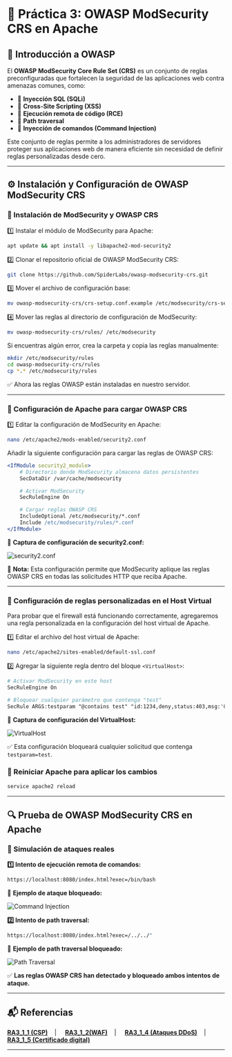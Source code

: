 # 🐝 Práctica 3: OWASP ModSecurity CRS en Apache

## 📌 Introducción a OWASP

El **OWASP ModSecurity Core Rule Set (CRS)** es un conjunto de reglas preconfiguradas que fortalecen la seguridad de las aplicaciones web contra amenazas comunes, como:

- 🚫 **Inyección SQL (SQLi)**
- 🚫 **Cross-Site Scripting (XSS)**
- 🚫 **Ejecución remota de código (RCE)**
- 🚫 **Path traversal**
- 🚫 **Inyección de comandos (Command Injection)**

Este conjunto de reglas permite a los administradores de servidores proteger sus aplicaciones web de manera eficiente sin necesidad de definir reglas personalizadas desde cero.

---

## ⚙️ **Instalación y Configuración de OWASP ModSecurity CRS**

### 🔹 Instalación de ModSecurity y OWASP CRS

1️⃣ Instalar el módulo de ModSecurity para Apache:
```bash
apt update && apt install -y libapache2-mod-security2
```

2️⃣ Clonar el repositorio oficial de OWASP ModSecurity CRS:
```bash
git clone https://github.com/SpiderLabs/owasp-modsecurity-crs.git
```

3️⃣ Mover el archivo de configuración base:
```bash
mv owasp-modsecurity-crs/crs-setup.conf.example /etc/modsecurity/crs-setup.conf
```

4️⃣ Mover las reglas al directorio de configuración de ModSecurity:
```bash
mv owasp-modsecurity-crs/rules/ /etc/modsecurity
```
Si encuentras algún error, crea la carpeta y copia las reglas manualmente:
```bash
mkdir /etc/modsecurity/rules
cd owasp-modsecurity-crs/rules
cp *.* /etc/modsecurity/rules
```

✅ Ahora las reglas OWASP están instaladas en nuestro servidor.

---

### 🔹 Configuración de Apache para cargar OWASP CRS

1️⃣ Editar la configuración de ModSecurity en Apache:
```bash
nano /etc/apache2/mods-enabled/security2.conf
```
Añadir la siguiente configuración para cargar las reglas de OWASP CRS:
```apache
<IfModule security2_module>
    # Directorio donde ModSecurity almacena datos persistentes
    SecDataDir /var/cache/modsecurity

    # Activar ModSecurity
    SecRuleEngine On

    # Cargar reglas OWASP CRS
    IncludeOptional /etc/modsecurity/*.conf
    Include /etc/modsecurity/rules/*.conf
</IfModule>
```

📸 **Captura de configuración de security2.conf:**


![security2.conf](https://github.com/XaviGimReu/PPS-10836126/blob/main/template-main/RA3/RA3_1/assets/OWASP/1.png)

📌 **Nota:** Esta configuración permite que ModSecurity aplique las reglas OWASP CRS en todas las solicitudes HTTP que reciba Apache.

---

### 🔹 Configuración de reglas personalizadas en el Host Virtual
Para probar que el firewall está funcionando correctamente, agregaremos una regla personalizada en la configuración del host virtual de Apache.

1️⃣ Editar el archivo del host virtual de Apache:
```bash
nano /etc/apache2/sites-enabled/default-ssl.conf
```

2️⃣ Agregar la siguiente regla dentro del bloque `<VirtualHost>`:
```apache
# Activar ModSecurity en este host
SecRuleEngine On

# Bloquear cualquier parámetro que contenga "test"
SecRule ARGS:testparam "@contains test" "id:1234,deny,status:403,msg:'Cazado por Ciberseguridad'"
```

📸 **Captura de configuración del VirtualHost:**


![VirtualHost](https://github.com/XaviGimReu/PPS-10836126/blob/main/template-main/RA3/RA3_1/assets/OWASP/2.png)

✅ Esta configuración bloqueará cualquier solicitud que contenga `testparam=test`.


### 🔄 Reiniciar Apache para aplicar los cambios
```bash
service apache2 reload
```

---

## 🔍 **Prueba de OWASP ModSecurity CRS en Apache**

### 🔹 Simulación de ataques reales

**1️⃣ Intento de ejecución remota de comandos:**
```bash
https://localhost:8080/index.html?exec=/bin/bash
```
📸 **Ejemplo de ataque bloqueado:**


![Command Injection](https://github.com/XaviGimReu/PPS-10836126/blob/main/template-main/RA3/RA3_1/assets/OWASP/3.png)

**2️⃣ Intento de path traversal:**
```bash
https://localhost:8080/index.html?exec=/../../"
```
📸 **Ejemplo de path traversal bloqueado:**


![Path Traversal](https://github.com/XaviGimReu/PPS-10836126/blob/main/template-main/RA3/RA3_1/assets/OWASP/4.png)

✅ **Las reglas OWASP CRS han detectado y bloqueado ambos intentos de ataque.**

---

## 📬 Referencias
**[RA3_1_1 (CSP)](https://github.com/XaviGimReu/PPS-10836126/tree/main/template-main/RA3/RA3_1/RA3_1_1)**&nbsp;&nbsp;&nbsp; | &nbsp;&nbsp;&nbsp;
**[RA3_1_2(WAF)](https://github.com/XaviGimReu/PPS-10836126/tree/main/template-main/RA3/RA3_1/RA3_1_2)**&nbsp;&nbsp;&nbsp; | &nbsp;&nbsp;&nbsp;
**[RA3_1_4 (Ataques DDoS)](https://github.com/XaviGimReu/PPS-10836126/tree/main/template-main/RA3/RA3_1/RA3_1_4)**&nbsp;&nbsp;&nbsp; | &nbsp;&nbsp;&nbsp;
**[RA3_1_5 (Certificado digital)](https://github.com/XaviGimReu/PPS-10836126/tree/main/template-main/RA3/RA3_1/RA3_1_5)**

---
